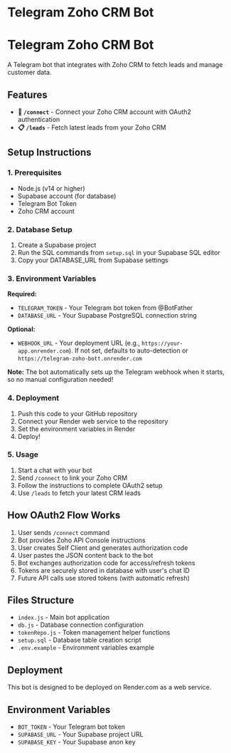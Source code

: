# Telegram Zoho CRM Bot

# Telegram Zoho CRM Bot

A Telegram bot that integrates with Zoho CRM to fetch leads and manage customer data.

## Features

- **🔗 `/connect`** - Connect your Zoho CRM account with OAuth2 authentication
- **📋 `/leads`** - Fetch latest leads from your Zoho CRM

## Setup Instructions

### 1. Prerequisites

- Node.js (v14 or higher)
- Supabase account (for database)
- Telegram Bot Token
- Zoho CRM account

### 2. Database Setup

1. Create a Supabase project
2. Run the SQL commands from `setup.sql` in your Supabase SQL editor
3. Copy your DATABASE_URL from Supabase settings

### 3. Environment Variables

**Required:**
- `TELEGRAM_TOKEN` - Your Telegram bot token from @BotFather
- `DATABASE_URL` - Your Supabase PostgreSQL connection string

**Optional:**
- `WEBHOOK_URL` - Your deployment URL (e.g., `https://your-app.onrender.com`). If not set, defaults to auto-detection or `https://telegram-zoho-bott.onrender.com`

**Note:** The bot automatically sets up the Telegram webhook when it starts, so no manual configuration needed!

### 4. Deployment

1. Push this code to your GitHub repository
2. Connect your Render web service to the repository
3. Set the environment variables in Render
4. Deploy!

### 5. Usage

1. Start a chat with your bot
2. Send `/connect` to link your Zoho CRM
3. Follow the instructions to complete OAuth2 setup
4. Use `/leads` to fetch your latest CRM leads

## How OAuth2 Flow Works

1. User sends `/connect` command
2. Bot provides Zoho API Console instructions
3. User creates Self Client and generates authorization code
4. User pastes the JSON content back to the bot
5. Bot exchanges authorization code for access/refresh tokens
6. Tokens are securely stored in database with user's chat ID
7. Future API calls use stored tokens (with automatic refresh)

## Files Structure

- `index.js` - Main bot application
- `db.js` - Database connection configuration
- `tokenRepo.js` - Token management helper functions
- `setup.sql` - Database table creation script
- `.env.example` - Environment variables example

## Deployment

This bot is designed to be deployed on Render.com as a web service.

## Environment Variables

- `BOT_TOKEN` - Your Telegram bot token
- `SUPABASE_URL` - Your Supabase project URL
- `SUPABASE_KEY` - Your Supabase anon key
